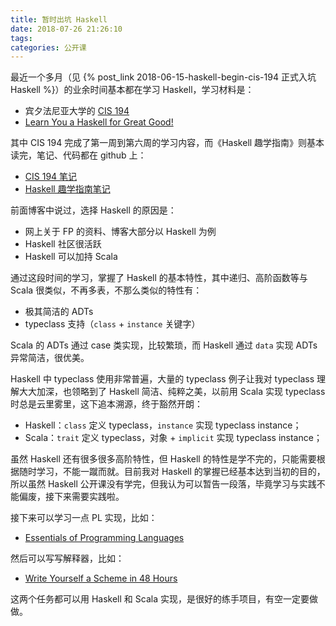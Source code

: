 ```yaml
---
title: 暂时出坑 Haskell
date: 2018-07-26 21:26:10
tags:
categories: 公开课
---
```


最近一个多月（见 {% post_link 2018-06-15-haskell-begin-cis-194 正式入坑 Haskell %}）的业余时间基本都在学习 Haskell，学习材料是：

* 宾夕法尼亚大学的 [CIS 194](http://www.seas.upenn.edu/~cis194/spring15/lectures.html)
* [Learn You a Haskell for Great Good!](http://learnyouahaskell.com/chapters)

其中 CIS 194 完成了第一周到第六周的学习内容，而《Haskell 趣学指南》则基本读完，笔记、代码都在 github 上：

* [CIS 194 笔记](https://github.com/satansk/cis-194)
* [Haskell 趣学指南笔记](https://github.com/satansk/learn-you-a-haskell)

<!-- more -->

前面博客中说过，选择 Haskell 的原因是：

* 网上关于 FP 的资料、博客大部分以 Haskell 为例
* Haskell 社区很活跃
* Haskell 可以加持 Scala

通过这段时间的学习，掌握了 Haskell 的基本特性，其中递归、高阶函数等与 Scala 很类似，不再多表，不那么类似的特性有：

* 极其简洁的 ADTs
* typeclass 支持（`class` + `instance` 关键字）

Scala 的 ADTs 通过 case 类实现，比较繁琐，而 Haskell 通过 `data` 实现 ADTs 异常简洁，很优美。

Haskell 中 typeclass 使用非常普遍，大量的 typeclass 例子让我对 typeclass 理解大大加深，也领略到了 Haskell 简洁、纯粹之美，以前用 Scala 实现 typeclass 时总是云里雾里，这下追本溯源，终于豁然开朗：

* Haskell：`class` 定义 typeclass，`instance` 实现 typeclass instance；
* Scala：`trait` 定义 typeclass，对象 + `implicit` 实现 typeclass instance；

虽然 Haskell 还有很多很多高阶特性，但 Haskell 的特性是学不完的，只能需要根据随时学习，不能一蹴而就。目前我对 Haskell 的掌握已经基本达到当初的目的，所以虽然 Haskell 公开课没有学完，但我认为可以暂告一段落，毕竟学习与实践不能偏废，接下来需要实践啦。

接下来可以学习一点 PL 实现，比如：

* [Essentials of Programming Languages](https://book.douban.com/subject/3136252/)

然后可以写写解释器，比如：

* [Write Yourself a Scheme in 48 Hours](https://en.wikibooks.org/wiki/Write_Yourself_a_Scheme_in_48_Hours)

这两个任务都可以用 Haskell 和 Scala 实现，是很好的练手项目，有空一定要做做。
